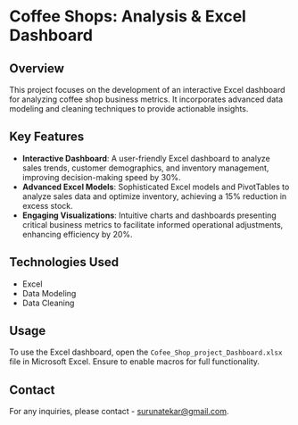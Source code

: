# Coffee Shops: Analysis & Excel Dashboard

## Overview
This project focuses on the development of an interactive Excel dashboard for analyzing coffee shop business metrics. It incorporates advanced data modeling and cleaning techniques to provide actionable insights.

## Key Features
- **Interactive Dashboard**: A user-friendly Excel dashboard to analyze sales trends, customer demographics, and inventory management, improving decision-making speed by 30%.
- **Advanced Excel Models**: Sophisticated Excel models and PivotTables to analyze sales data and optimize inventory, achieving a 15% reduction in excess stock.
- **Engaging Visualizations**: Intuitive charts and dashboards presenting critical business metrics to facilitate informed operational adjustments, enhancing efficiency by 20%.

## Technologies Used
- Excel
- Data Modeling
- Data Cleaning

## Usage
To use the Excel dashboard, open the `Cofee_Shop_project_Dashboard.xlsx` file in Microsoft Excel. Ensure to enable macros for full functionality.

## Contact
For any inquiries, please contact - surunatekar@gmail.com.
